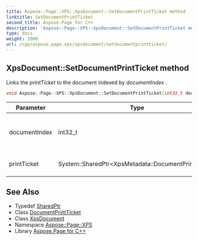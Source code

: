 ```yaml
---
title: Aspose::Page::XPS::XpsDocument::SetDocumentPrintTicket method
linktitle: SetDocumentPrintTicket
second_title: Aspose.Page for C++
description: 'Aspose::Page::XPS::XpsDocument::SetDocumentPrintTicket method. Links the printTicket  to the document indexed by documentIndex  in C++.'
type: docs
weight: 2000
url: /cpp/aspose.page.xps/xpsdocument/setdocumentprintticket/
---
```

## XpsDocument::SetDocumentPrintTicket method


Links the *printTicket*  to the document indexed by *documentIndex* .

```cpp
void Aspose::Page::XPS::XpsDocument::SetDocumentPrintTicket(int32_t documentIndex, System::SharedPtr<XpsMetadata::DocumentPrintTicket> printTicket)
```


| Parameter | Type | Description |
| --- | --- | --- |
| documentIndex | int32_t | Index of the document to link the print ticket to. |
| printTicket | System::SharedPtr\<XpsMetadata::DocumentPrintTicket\> | The print ticket to link. |

## See Also

* Typedef [SharedPtr](../../../system/sharedptr/)
* Class [DocumentPrintTicket](../../../aspose.page.xps.xpsmetadata/documentprintticket/)
* Class [XpsDocument](../)
* Namespace [Aspose::Page::XPS](../../)
* Library [Aspose.Page for C++](../../../)
